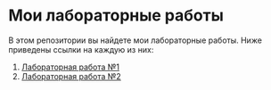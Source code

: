 # Мои лабораторные работы

В этом репозитории вы найдете мои лабораторные работы. Ниже приведены ссылки на каждую из них:

1. [Лабораторная работа №1](lab1_dirwalk)
2. [Лабораторная работа №2](lab2_processes)
